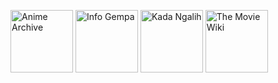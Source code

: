 <!-- ### Hi there 👋 -->

<p float="center">
  <a href="https://play.google.com/store/apps/details?id=com.w0rm1995.animearchive"><img src="https://user-images.githubusercontent.com/37602139/87233900-50078100-c3fe-11ea-8390-ab243d466328.png" alt="Anime Archive" style="width:100px;height:100px;"></a>
  <a href="https://play.google.com/store/apps/details?id=com.w0rm1995.info_gempa"><img src="https://user-images.githubusercontent.com/37602139/87233910-5dbd0680-c3fe-11ea-9cef-dbfa9e75fded.png" alt="Info Gempa" style="width:100px;height:100px;"></a>
  <a href="https://play.google.com/store/apps/details?id=com.w0rm1995.kada_ngalih"><img src="https://user-images.githubusercontent.com/37602139/87233903-5564cb80-c3fe-11ea-9798-9eb3dfca83f3.png" alt="Kada Ngalih" style="width:100px;height:100px;"></a>
  <a href="https://play.google.com/store/apps/details?id=com.w0rm1995.the_movie_wiki"><img src="https://user-images.githubusercontent.com/37602139/87233908-5a297f80-c3fe-11ea-9c4e-bb8ab0e3d5b3.png" alt="The Movie Wiki" style="width:100px;height:100px;"></a>

</p>


<!--
**w0rm1995/w0rm1995** is a ✨ _special_ ✨ repository because its `README.md` (this file) appears on your GitHub profile.

Here are some ideas to get you started:

- 🔭 I’m currently working on ...
- 🌱 I’m currently learning ...
- 👯 I’m looking to collaborate on ...
- 🤔 I’m looking for help with ...
- 💬 Ask me about ...
- 📫 How to reach me: ...
- 😄 Pronouns: ...
- ⚡ Fun fact: ...
-->
